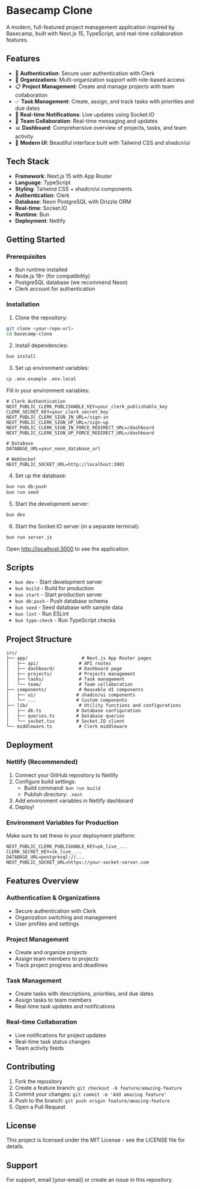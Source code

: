 # Basecamp Clone

A modern, full-featured project management application inspired by Basecamp, built with Next.js 15, TypeScript, and real-time collaboration features.

## Features

- 🔐 **Authentication**: Secure user authentication with Clerk
- 👥 **Organizations**: Multi-organization support with role-based access
- 📋 **Project Management**: Create and manage projects with team collaboration
- ✅ **Task Management**: Create, assign, and track tasks with priorities and due dates
- 🔔 **Real-time Notifications**: Live updates using Socket.IO
- 💬 **Team Collaboration**: Real-time messaging and updates
- 📊 **Dashboard**: Comprehensive overview of projects, tasks, and team activity
- 🎨 **Modern UI**: Beautiful interface built with Tailwind CSS and shadcn/ui

## Tech Stack

- **Framework**: Next.js 15 with App Router
- **Language**: TypeScript
- **Styling**: Tailwind CSS + shadcn/ui components
- **Authentication**: Clerk
- **Database**: Neon PostgreSQL with Drizzle ORM
- **Real-time**: Socket.IO
- **Runtime**: Bun
- **Deployment**: Netlify

## Getting Started

### Prerequisites

- Bun runtime installed
- Node.js 18+ (for compatibility)
- PostgreSQL database (we recommend Neon)
- Clerk account for authentication

### Installation

1. Clone the repository:
```bash
git clone <your-repo-url>
cd basecamp-clone
```

2. Install dependencies:
```bash
bun install
```

3. Set up environment variables:
```bash
cp .env.example .env.local
```

Fill in your environment variables:
```env
# Clerk Authentication
NEXT_PUBLIC_CLERK_PUBLISHABLE_KEY=your_clerk_publishable_key
CLERK_SECRET_KEY=your_clerk_secret_key
NEXT_PUBLIC_CLERK_SIGN_IN_URL=/sign-in
NEXT_PUBLIC_CLERK_SIGN_UP_URL=/sign-up
NEXT_PUBLIC_CLERK_SIGN_IN_FORCE_REDIRECT_URL=/dashboard
NEXT_PUBLIC_CLERK_SIGN_UP_FORCE_REDIRECT_URL=/dashboard

# Database
DATABASE_URL=your_neon_database_url

# WebSocket
NEXT_PUBLIC_SOCKET_URL=http://localhost:3001
```

4. Set up the database:
```bash
bun run db:push
bun run seed
```

5. Start the development server:
```bash
bun dev
```

6. Start the Socket.IO server (in a separate terminal):
```bash
bun run server.js
```

Open [http://localhost:3000](http://localhost:3000) to see the application.

## Scripts

- `bun dev` - Start development server
- `bun build` - Build for production
- `bun start` - Start production server
- `bun db:push` - Push database schema
- `bun seed` - Seed database with sample data
- `bun lint` - Run ESLint
- `bun type-check` - Run TypeScript checks

## Project Structure

```
src/
├── app/                    # Next.js App Router pages
│   ├── api/               # API routes
│   ├── dashboard/         # Dashboard page
│   ├── projects/          # Projects management
│   ├── tasks/             # Task management
│   └── team/              # Team collaboration
├── components/            # Reusable UI components
│   ├── ui/               # shadcn/ui components
│   └── ...               # Custom components
├── lib/                   # Utility functions and configurations
│   ├── db.ts             # Database configuration
│   ├── queries.ts        # Database queries
│   └── socket.tsx        # Socket.IO client
└── middleware.ts          # Clerk middleware
```

## Deployment

### Netlify (Recommended)

1. Connect your GitHub repository to Netlify
2. Configure build settings:
   - Build command: `bun run build`
   - Publish directory: `.next`
3. Add environment variables in Netlify dashboard
4. Deploy!

### Environment Variables for Production

Make sure to set these in your deployment platform:

```env
NEXT_PUBLIC_CLERK_PUBLISHABLE_KEY=pk_live_...
CLERK_SECRET_KEY=sk_live_...
DATABASE_URL=postgresql://...
NEXT_PUBLIC_SOCKET_URL=https://your-socket-server.com
```

## Features Overview

### Authentication & Organizations
- Secure authentication with Clerk
- Organization switching and management
- User profiles and settings

### Project Management
- Create and organize projects
- Assign team members to projects
- Track project progress and deadlines

### Task Management
- Create tasks with descriptions, priorities, and due dates
- Assign tasks to team members
- Real-time task updates and notifications

### Real-time Collaboration
- Live notifications for project updates
- Real-time task status changes
- Team activity feeds

## Contributing

1. Fork the repository
2. Create a feature branch: `git checkout -b feature/amazing-feature`
3. Commit your changes: `git commit -m 'Add amazing feature'`
4. Push to the branch: `git push origin feature/amazing-feature`
5. Open a Pull Request

## License

This project is licensed under the MIT License - see the LICENSE file for details.

## Support

For support, email [your-email] or create an issue in this repository.

